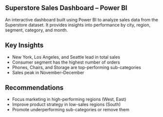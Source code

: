## Superstore Sales Dashboard – Power BI

An interactive dashboard built using Power BI to analyze sales data from the Superstore dataset. It provides insights into performance by city, region, segment, category, and month.

## Key Insights
-  New York, Los Angeles, and Seattle lead in total sales
-  Consumer segment has the highest number of orders
-  Phones, Chairs, and Storage are top-performing sub-categories
-  Sales peak in November–December

## Recommendations
- Focus marketing in high-performing regions (West, East)
- Improve product strategy in low-sales regions (South)
- Promote underperforming sub-categories or remove them

